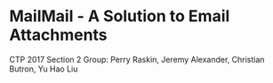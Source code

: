 # MailMail - A Solution to Email Attachments
CTP 2017 Section 2 Group: Perry Raskin, Jeremy Alexander, Christian Butron, Yu Hao Liu
